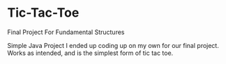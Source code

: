 # Tic-Tac-Toe
Final Project For Fundamental Structures

Simple Java Project I ended up coding up on my own for our final project.
Works as intended, and is the simplest form of tic tac toe.
